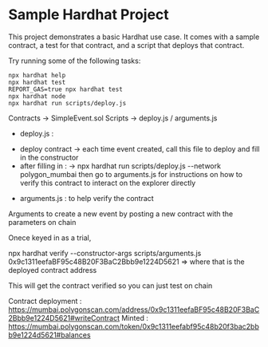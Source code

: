 # Sample Hardhat Project

This project demonstrates a basic Hardhat use case. It comes with a sample contract, a test for that contract, and a script that deploys that contract.

Try running some of the following tasks:

```shell
npx hardhat help
npx hardhat test
REPORT_GAS=true npx hardhat test
npx hardhat node
npx hardhat run scripts/deploy.js
```


Contracts -> SimpleEvent.sol 
Scripts -> deploy.js / arguments.js 

* deploy.js : 
- deploy contract -> each time event created, call this file to deploy and fill in the constructor 
- after filling in : 
  -> npx hardhat run scripts/deploy.js --network polygon_mumbai
  then go to arguments.js for instructions on how to verify this contract to interact on the explorer directly 
  
* arguments.js : to help verify the contract 

Arguments to create a new event by posting a new contract with the parameters on chain 

Onece keyed in as a trial, 

npx hardhat verify --constructor-args scripts/arguments.js  0x9c1311eefaBF95c48B20F3BaC2Bbb9e1224D5621
=> where that is the deployed contract address 

This will get the contract verified so you can just test on chain 


  Contract deployment : https://mumbai.polygonscan.com/address/0x9c1311eefaBF95c48B20F3BaC2Bbb9e1224D5621#writeContract 
  Minted : https://mumbai.polygonscan.com/token/0x9c1311eefabf95c48b20f3bac2bbb9e1224d5621#balances
 